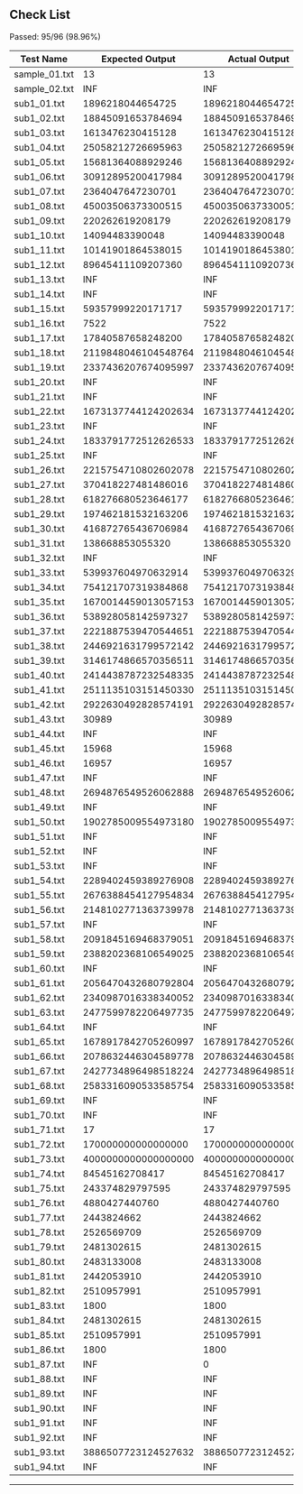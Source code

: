 ## Check List

Passed: 95/96 (98.96%)

| Test Name       | Expected Output | Actual Output | Result |
|-----------------|-----------------|---------------|--------|
| sample_01.txt   | 13              | 13            | PASS |
| sample_02.txt   | INF             | INF           | PASS |
| sub1_01.txt     | 1896218044654725 | 1896218044654725 | PASS |
| sub1_02.txt     | 18845091653784694 | 18845091653784694 | PASS |
| sub1_03.txt     | 1613476230415128 | 1613476230415128 | PASS |
| sub1_04.txt     | 25058212726695963 | 25058212726695963 | PASS |
| sub1_05.txt     | 15681364088929246 | 15681364088929246 | PASS |
| sub1_06.txt     | 30912895200417984 | 30912895200417984 | PASS |
| sub1_07.txt     | 2364047647230701 | 2364047647230701 | PASS |
| sub1_08.txt     | 45003506373300515 | 45003506373300515 | PASS |
| sub1_09.txt     | 220262619208179 | 220262619208179 | PASS |
| sub1_10.txt     | 14094483390048  | 14094483390048 | PASS |
| sub1_11.txt     | 10141901864538015 | 10141901864538015 | PASS |
| sub1_12.txt     | 89645411109207360 | 89645411109207360 | PASS |
| sub1_13.txt     | INF             | INF           | PASS |
| sub1_14.txt     | INF             | INF           | PASS |
| sub1_15.txt     | 59357999220171717 | 59357999220171717 | PASS |
| sub1_16.txt     | 7522            | 7522          | PASS |
| sub1_17.txt     | 17840587658248200 | 17840587658248200 | PASS |
| sub1_18.txt     | 2119848046104548764 | 2119848046104548764 | PASS |
| sub1_19.txt     | 2337436207674095997 | 2337436207674095997 | PASS |
| sub1_20.txt     | INF             | INF           | PASS |
| sub1_21.txt     | INF             | INF           | PASS |
| sub1_22.txt     | 1673137744124202634 | 1673137744124202634 | PASS |
| sub1_23.txt     | INF             | INF           | PASS |
| sub1_24.txt     | 1833791772512626533 | 1833791772512626533 | PASS |
| sub1_25.txt     | INF             | INF           | PASS |
| sub1_26.txt     | 2215754710802602078 | 2215754710802602078 | PASS |
| sub1_27.txt     | 370418227481486016 | 370418227481486016 | PASS |
| sub1_28.txt     | 618276680523646177 | 618276680523646177 | PASS |
| sub1_29.txt     | 197462181532163206 | 197462181532163206 | PASS |
| sub1_30.txt     | 416872765436706984 | 416872765436706984 | PASS |
| sub1_31.txt     | 138668853055320 | 138668853055320 | PASS |
| sub1_32.txt     | INF             | INF           | PASS |
| sub1_33.txt     | 539937604970632914 | 539937604970632914 | PASS |
| sub1_34.txt     | 754121707319384868 | 754121707319384868 | PASS |
| sub1_35.txt     | 1670014459013057153 | 1670014459013057153 | PASS |
| sub1_36.txt     | 538928058142597327 | 538928058142597327 | PASS |
| sub1_37.txt     | 2221887539470544651 | 2221887539470544651 | PASS |
| sub1_38.txt     | 2446921631799572142 | 2446921631799572142 | PASS |
| sub1_39.txt     | 3146174866570356511 | 3146174866570356511 | PASS |
| sub1_40.txt     | 2414438787232548335 | 2414438787232548335 | PASS |
| sub1_41.txt     | 2511135103151450330 | 2511135103151450330 | PASS |
| sub1_42.txt     | 2922630492828574191 | 2922630492828574191 | PASS |
| sub1_43.txt     | 30989           | 30989         | PASS |
| sub1_44.txt     | INF             | INF           | PASS |
| sub1_45.txt     | 15968           | 15968         | PASS |
| sub1_46.txt     | 16957           | 16957         | PASS |
| sub1_47.txt     | INF             | INF           | PASS |
| sub1_48.txt     | 2694876549526062888 | 2694876549526062888 | PASS |
| sub1_49.txt     | INF             | INF           | PASS |
| sub1_50.txt     | 1902785009554973180 | 1902785009554973180 | PASS |
| sub1_51.txt     | INF             | INF           | PASS |
| sub1_52.txt     | INF             | INF           | PASS |
| sub1_53.txt     | INF             | INF           | PASS |
| sub1_54.txt     | 2289402459389276908 | 2289402459389276908 | PASS |
| sub1_55.txt     | 2676388454127954834 | 2676388454127954834 | PASS |
| sub1_56.txt     | 2148102771363739978 | 2148102771363739978 | PASS |
| sub1_57.txt     | INF             | INF           | PASS |
| sub1_58.txt     | 2091845169468379051 | 2091845169468379051 | PASS |
| sub1_59.txt     | 2388202368106549025 | 2388202368106549025 | PASS |
| sub1_60.txt     | INF             | INF           | PASS |
| sub1_61.txt     | 2056470432680792804 | 2056470432680792804 | PASS |
| sub1_62.txt     | 2340987016338340052 | 2340987016338340052 | PASS |
| sub1_63.txt     | 2477599782206497735 | 2477599782206497735 | PASS |
| sub1_64.txt     | INF             | INF           | PASS |
| sub1_65.txt     | 1678917842705260997 | 1678917842705260997 | PASS |
| sub1_66.txt     | 2078632446304589778 | 2078632446304589778 | PASS |
| sub1_67.txt     | 2427734896498518224 | 2427734896498518224 | PASS |
| sub1_68.txt     | 2583316090533585754 | 2583316090533585754 | PASS |
| sub1_69.txt     | INF             | INF           | PASS |
| sub1_70.txt     | INF             | INF           | PASS |
| sub1_71.txt     | 17              | 17            | PASS |
| sub1_72.txt     | 170000000000000000 | 170000000000000000 | PASS |
| sub1_73.txt     | 4000000000000000000 | 4000000000000000000 | PASS |
| sub1_74.txt     | 84545162708417  | 84545162708417 | PASS |
| sub1_75.txt     | 243374829797595 | 243374829797595 | PASS |
| sub1_76.txt     | 4880427440760   | 4880427440760 | PASS |
| sub1_77.txt     | 2443824662      | 2443824662    | PASS |
| sub1_78.txt     | 2526569709      | 2526569709    | PASS |
| sub1_79.txt     | 2481302615      | 2481302615    | PASS |
| sub1_80.txt     | 2483133008      | 2483133008    | PASS |
| sub1_81.txt     | 2442053910      | 2442053910    | PASS |
| sub1_82.txt     | 2510957991      | 2510957991    | PASS |
| sub1_83.txt     | 1800            | 1800          | PASS |
| sub1_84.txt     | 2481302615      | 2481302615    | PASS |
| sub1_85.txt     | 2510957991      | 2510957991    | PASS |
| sub1_86.txt     | 1800            | 1800          | PASS |
| sub1_87.txt     | INF             | 0             | FAIL |
| sub1_88.txt     | INF             | INF           | PASS |
| sub1_89.txt     | INF             | INF           | PASS |
| sub1_90.txt     | INF             | INF           | PASS |
| sub1_91.txt     | INF             | INF           | PASS |
| sub1_92.txt     | INF             | INF           | PASS |
| sub1_93.txt     | 3886507723124527632 | 3886507723124527632 | PASS |
| sub1_94.txt     | INF             | INF           | PASS |
----------------------------------------------------------------------